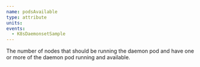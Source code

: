 ```yaml
---
name: podsAvailable
type: attribute
units:
events:
  - K8sDaemonsetSample
---
```


The number of nodes that should be running the daemon pod and have one or more of the daemon pod running and available.